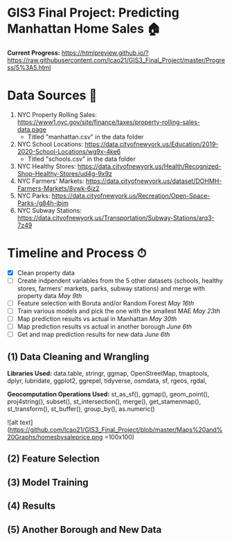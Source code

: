 # GIS3 Final Project: Predicting Manhattan Home Sales 🏠

**Current Progress:** https://htmlpreview.github.io/?https://raw.githubusercontent.com/lcao21/GIS3_Final_Project/master/Progress/5%3A5.html

# **Data Sources** 📑
1) NYC Property Rolling Sales: https://www1.nyc.gov/site/finance/taxes/property-rolling-sales-data.page 
    * Titled "manhattan.csv" in the data folder
2) NYC School Locations: https://data.cityofnewyork.us/Education/2019-2020-School-Locations/wg9x-4ke6
    * Titled "schools.csv" in the data folder
3) NYC Healthy Stores: https://data.cityofnewyork.us/Health/Recognized-Shop-Healthy-Stores/ud4g-9x9z
4) NYC Farmers' Markets: https://data.cityofnewyork.us/dataset/DOHMH-Farmers-Markets/8vwk-6iz2
5) NYC Parks: https://data.cityofnewyork.us/Recreation/Open-Space-Parks-/g84h-jbjm
6) NYC Subway Stations: https://data.cityofnewyork.us/Transportation/Subway-Stations/arq3-7z49

# **Timeline and Process** ⏱
- [X] Clean property data
- [ ] Create indpendent variables from the 5 other datasets (schools, healthy stores, farmers' markets, parks, subway stations) and merge with property data *May 9th*
- [ ] Feature selection with Boruta and/or Random Forest *May 16th*
- [ ] Train various models and pick the one with the smallest MAE *May 23th*
- [ ] Map prediction results vs actual in Manhattan *May 30th*
- [ ] Map prediction results vs actual in another borough *June 6th*
- [ ] Get and map prediction results for new data *June 6th*

## **(1) Data Cleaning and Wrangling**
**Libraries Used:** data.table, stringr, ggmap, OpenStreetMap, tmaptools, dplyr, lubridate, ggplot2, ggrepel, tidyverse, osmdata, sf, rgeos, rgdal,

**Geocomputation Operations Used:** st_as_sf(), ggmap(), geom_point(), proj4string(), subset(), st_intersection(), merge(), get_stamenmap(), st_transform(), st_buffer(), group_by(), as.numeric()

![alt text](https://github.com/lcao21/GIS3_Final_Project/blob/master/Maps%20and%20Graphs/homesbysaleprice.png =100x100)

## **(2) Feature Selection**

## **(3) Model Training**

## **(4) Results** 

## **(5) Another Borough and New Data** 

